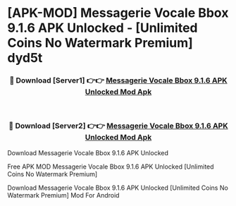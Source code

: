 # [APK-MOD] Messagerie Vocale Bbox 9.1.6 APK Unlocked - [Unlimited Coins No Watermark Premium] dyd5t



<div align="center">
<h3>🔴 Download [Server1] 👉👉 <a href="https://momento.my/?title=Messagerie_Vocale_Bbox_9.1.6_APK_Unlocked">Messagerie Vocale Bbox 9.1.6 APK Unlocked Mod Apk</a></h3><br>

<h3>🔴 Download [Server2] 👉👉 <a href="https://momento.my/?title=Messagerie_Vocale_Bbox_9.1.6_APK_Unlocked">Messagerie Vocale Bbox 9.1.6 APK Unlocked Mod Apk</a></h3>
</div>



Download Messagerie Vocale Bbox 9.1.6 APK Unlocked 

Free APK MOD Messagerie Vocale Bbox 9.1.6 APK Unlocked [Unlimited Coins No Watermark Premium]

Download Messagerie Vocale Bbox 9.1.6 APK Unlocked [Unlimited Coins No Watermark Premium] Mod For Android
